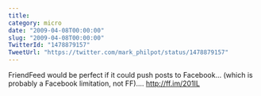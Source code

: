 ```yaml
---
title: 
category: micro
date: "2009-04-08T00:00:00"
slug: "2009-04-08T00:00:00"
TwitterId: "1478879157"
TweetUrl: "https://twitter.com/mark_philpot/status/1478879157"
---
```


FriendFeed would be perfect if it could push posts to Facebook... (which is
probably a Facebook limitation, not FF).... http://ff.im/201IL
